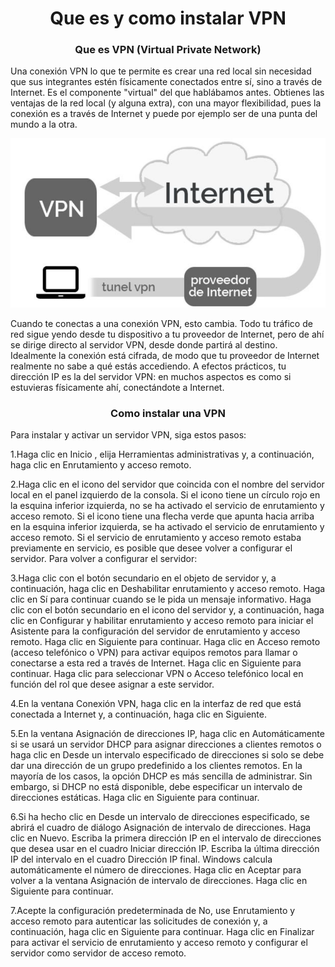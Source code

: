 <h1 align="center">Que es y como instalar VPN</h1>

<h3 align="center">Que es VPN (Virtual Private Network)</h2>

Una conexión VPN lo que te permite es crear una red local sin necesidad que sus integrantes estén físicamente conectados entre sí, sino a través de Internet. Es el componente "virtual" del que hablábamos antes. Obtienes las ventajas de la red local (y alguna extra), con una mayor flexibilidad, pues la conexión es a través de Internet y puede por ejemplo ser de una punta del mundo a la otra.

<p align="center"><img src="./1.png"></p>

Cuando te conectas a una conexión VPN, esto cambia. Todo tu tráfico de red sigue yendo desde tu dispositivo a tu proveedor de Internet, pero de ahí se dirige directo al servidor VPN, desde donde partirá al destino. Idealmente la conexión está cifrada, de modo que tu proveedor de Internet realmente no sabe a qué estás accediendo. A efectos prácticos, tu dirección IP es la del servidor VPN: en muchos aspectos es como si estuvieras físicamente ahí, conectándote a Internet.

<h3 align="center">Como instalar una VPN</h2>

Para instalar y activar un servidor VPN, siga estos pasos:

1.Haga clic en Inicio , elija Herramientas administrativas y, a continuación, haga clic en Enrutamiento y acceso remoto.

2.Haga clic en el icono del servidor que coincida con el nombre del servidor local en el panel izquierdo de la consola. Si el icono tiene un círculo rojo en la esquina inferior izquierda, no se ha activado el servicio de enrutamiento y acceso remoto. Si el icono tiene una flecha verde que apunta hacia arriba en la esquina inferior izquierda, se ha activado el servicio de enrutamiento y acceso remoto. Si el servicio de enrutamiento y acceso remoto estaba previamente en servicio, es posible que desee volver a configurar el servidor. Para volver a configurar el servidor:

3.Haga clic con el botón secundario en el objeto de servidor y, a continuación, haga clic en Deshabilitar enrutamiento y acceso remoto. Haga clic en Sí para continuar cuando se le pida un mensaje informativo.
Haga clic con el botón secundario en el icono del servidor y, a continuación, haga clic en Configurar y habilitar enrutamiento y acceso remoto para iniciar el Asistente para la configuración del servidor de enrutamiento y acceso remoto. Haga clic en Siguiente para continuar.
Haga clic en Acceso remoto (acceso telefónico o VPN) para activar equipos remotos para llamar o conectarse a esta red a través de Internet. Haga clic en Siguiente para continuar.
Haga clic para seleccionar VPN o Acceso telefónico local en función del rol que desee asignar a este servidor.

4.En la ventana Conexión VPN, haga clic en la interfaz de red que está conectada a Internet y, a continuación, haga clic en Siguiente.

5.En la ventana Asignación de direcciones IP, haga clic en Automáticamente si se usará un servidor DHCP para asignar direcciones a clientes remotos o haga clic en Desde un intervalo especificado de direcciones si solo se debe dar una dirección de un grupo predefinido a los clientes remotos. En la mayoría de los casos, la opción DHCP es más sencilla de administrar. Sin embargo, si DHCP no está disponible, debe especificar un intervalo de direcciones estáticas. Haga clic en Siguiente para continuar.

6.Si ha hecho clic en Desde un intervalo de direcciones especificado, se abrirá el cuadro de diálogo Asignación de intervalo de direcciones. Haga clic en Nuevo. Escriba la primera dirección IP en el intervalo de direcciones que desea usar en el cuadro Iniciar dirección IP. Escriba la última dirección IP del intervalo en el cuadro Dirección IP final. Windows calcula automáticamente el número de direcciones. Haga clic en Aceptar para volver a la ventana Asignación de intervalo de direcciones. Haga clic en Siguiente para continuar.

7.Acepte la configuración predeterminada de No, use Enrutamiento y acceso remoto para autenticar las solicitudes de conexión y, a continuación, haga clic en Siguiente para continuar. Haga clic en Finalizar para activar el servicio de enrutamiento y acceso remoto y configurar el servidor como servidor de acceso remoto.